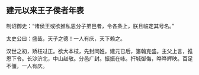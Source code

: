 ## 建元以来王子侯者年表


制诏御史：“诸侯王或欲推私恩分子弟邑者，令各条上，朕且临定其号名。”

太史公曰：盛哉，天子之德！一人有庆，天下赖之。

汉世之初，矫枉过正。欲大本枝，先封同姓。建元已后，籓翰克盛。主父上言，推恩下令。长沙济北，中山赵敬。分邑广封。振振在咏。扞城御侮，晔晔辉映。百足不僵，一人有庆。

